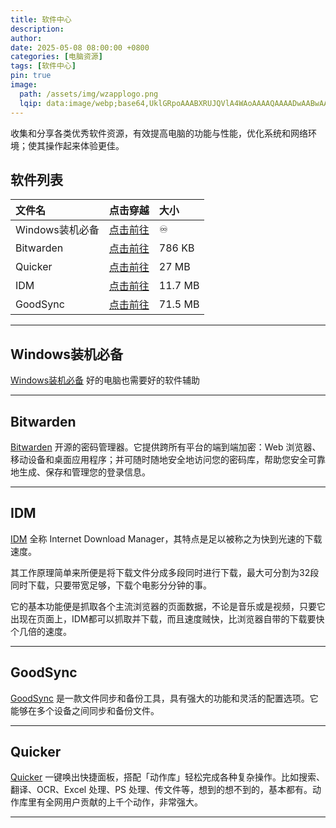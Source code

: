 ```yaml
---
title: 软件中心
description: 
author: 
date: 2025-05-08 08:00:00 +0800
categories: [电脑资源]
tags: [软件中心]
pin: true
image:
  path: /assets/img/wzapplogo.png
  lqip: data:image/webp;base64,UklGRpoAAABXRUJQVlA4WAoAAAAQAAAADwAABwAAQUxQSDIAAAARL0AmbZurmr57yyIiqE8oiG0bejIYEQTgqiDA9vqnsUSI6H+oAERp2HZ65qP/VIAWAFZQOCBCAAAA8AEAnQEqEAAIAAVAfCWkAALp8sF8rgRgAP7o9FDvMCkMde9PK7euH5M1m6VWoDXf2FkP3BqV0ZYbO6NA/VFIAAAA
---
```


收集和分享各类优秀软件资源，有效提高电脑的功能与性能，优化系统和网络环境；使其操作起来体验更佳。

## 软件列表

| 文件名| 点击穿越 | 大小 |
| :---------| :--- | :--- |
| Windows装机必备 |  [点击前往](https://bo88888.github.io/posts/Windows%E8%A3%85%E6%9C%BA%E5%BF%85%E5%A4%87%E8%BD%AF%E4%BB%B6/)  | ♾️ |
| Bitwarden |  [点击前往](https://bitwarden.com/)  | 786 KB |
| Quicker |  [点击前往](https://getquicker.net)  | 27 MB |
| IDM |  [点击前往](https://internetdownloadmanager.com/)  | 11.7 MB |
| GoodSync |  [点击前往](https://www.goodsync.com/cn)  | 71.5 MB |

---
## Windows装机必备

[Windows装机必备](https://bo88888.github.io/posts/Windows%E8%A3%85%E6%9C%BA%E5%BF%85%E5%A4%87%E8%BD%AF%E4%BB%B6/)  好的电脑也需要好的软件辅助

---
## Bitwarden

[Bitwarden](https://bitwarden.com/) 开源的密码管理器。它提供跨所有平台的端到端加密：Web 浏览器、移动设备和桌面应用程序；并可随时随地安全地访问您的密码库，帮助您安全可靠地生成、保存和管理您的登录信息。

---
## IDM

[IDM](https://internetdownloadmanager.com/) 全称 Internet Download Manager，其特点是足以被称之为快到光速的下载速度。

其工作原理简单来所便是将下载文件分成多段同时进行下载，最大可分割为32段同时下载，只要带宽足够，下载个电影分分钟的事。

它的基本功能便是抓取各个主流浏览器的页面数据，不论是音乐或是视频，只要它出现在页面上，IDM都可以抓取并下载，而且速度贼快，比浏览器自带的下载要快个几倍的速度。

---
## GoodSync

[GoodSync](https://www.goodsync.com/cn) 是一款文件同步和备份工具，具有强大的功能和灵活的配置选项。它能够在多个设备之间同步和备份文件。

---
## Quicker

[Quicker](https://getquicker.net) 一键唤出快捷面板，搭配「动作库」轻松完成各种复杂操作。比如搜索、翻译、OCR、Excel 处理、PS 处理、传文件等，想到的想不到的，基本都有。动作库里有全网用户贡献的上千个动作，非常强大。

---
